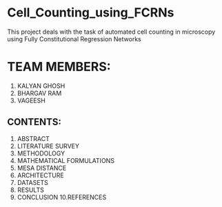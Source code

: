 # Cell_Counting_using_FCRNs
This project deals with the task of automated cell counting in microscopy using Fully Constitutional Regression Networks

# TEAM MEMBERS:
1. KALYAN GHOSH
2. BHARGAV RAM
3. VAGEESH

## CONTENTS:
1. ABSTRACT
2. LITERATURE SURVEY
3. METHODOLOGY
4. MATHEMATICAL FORMULATIONS
5. MESA DISTANCE
6. ARCHITECTURE
7. DATASETS
8. RESULTS
9. CONCLUSION
10.REFERENCES
